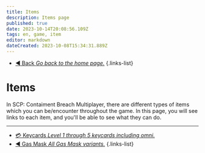 ```yaml
---
title: Items
description: Items page
published: true
date: 2023-10-14T20:08:56.109Z
tags: en, game, item
editor: markdown
dateCreated: 2023-10-08T15:34:31.889Z
---
```


- [:arrow_backward: Back *Go back to the home page.*](/en/home)
{.links-list}
# Items
In SCP: Contaiment Breach Multiplayer, there are different types of items which you can be/encounter throughout the game. In this page, you will see links to each item, and you'll be able to see what they can do.

---
- [:credit_card: Keycards *Level 1 through 5 keycards including omni.*](/en/game/items/Keycards)
- [:arrow_backward: Gas Mask *All Gas Mask variants.*](/en/game/items/gas-mask)
{.links-list}